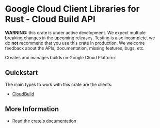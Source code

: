 # Google Cloud Client Libraries for Rust - Cloud Build API

<!-- Code generated by sidekick. DO NOT EDIT. -->

**WARNING:** this crate is under active development. We expect multiple breaking
changes in the upcoming releases. Testing is also incomplete, we do **not**
recommend that you use this crate in production. We welcome feedback about the
APIs, documentation, missing features, bugs, etc.

Creates and manages builds on Google Cloud Platform.

## Quickstart

The main types to work with this crate are the clients:

* [CloudBuild](https://docs.rs/google-cloud-devtools-cloudbuild-v1/latest/google_cloud_devtools_cloudbuild_v1/client/struct.CloudBuild.html)

## More Information

* Read the [crate's documentation](https://docs.rs/google-cloud-devtools-cloudbuild-v1/latest/google-cloud-devtools-cloudbuild-v1)
